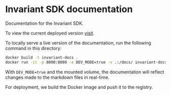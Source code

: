 # Invariant SDK documentation

Documentation for the Invariant SDK. 

To view the current deployed version [visit](https://explorer.invariantlabs.ai/docs/).

To locally serve a live version of the documentation, run the following command in this directory:

```bash
docker build -t invariant-docs .
docker run -it -p 8000:8000 -e DEV_MODE=true -v .:/docs/ invariant-docs 
```

With `DEV_MODE=true` and the mounted volume, the documentation will reflect changes made to the markdown files in real-time.

For deployment, we build the Docker image and push it to the registry.
